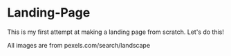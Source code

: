 # Landing-Page

This is my first attempt at making a landing page from scratch. Let's do this!

All images are from pexels.com/search/landscape